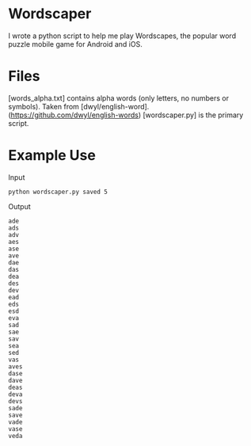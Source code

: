 # Wordscaper
I wrote a python script to help me play Wordscapes, the popular word puzzle mobile game for Android and iOS.

# Files
[words_alpha.txt] contains alpha words (only letters, no numbers or symbols). Taken from [dwyl/english-word].(https://github.com/dwyl/english-words)
[wordscaper.py] is the primary script. 

# Example Use
Input
```
python wordscaper.py saved 5
```

Output
```
ade
ads
adv
aes
ase
ave
dae
das
dea
des
dev
ead
eds
esd
eva
sad
sae
sav
sea
sed
vas
aves
dase
dave
deas
deva
devs
sade
save
vade
vase
veda
```
